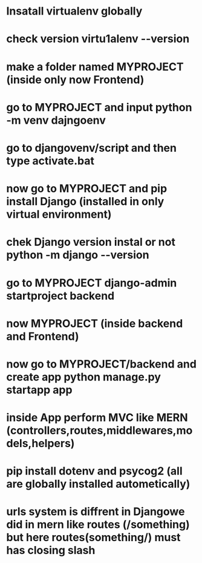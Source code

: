 # Insatall virtualenv globally

# check version virtu1alenv --version

# make a folder named MYPROJECT (inside only now Frontend)

# go to MYPROJECT and input python -m venv dajngoenv

# go to djangovenv/script and then type activate.bat

# now go to MYPROJECT and pip install Django (installed in only virtual environment)

# chek Django version instal or not python -m django --version

# go to MYPROJECT django-admin startproject backend

# now MYPROJECT (inside backend and Frontend)

<!-- # cut djangoenv and put backend/backend -->

# now go to MYPROJECT/backend and create app python manage.py startapp app

# inside App perform MVC like MERN (controllers,routes,middlewares,models,helpers)

# pip install dotenv and psycog2 (all are globally installed autometically)
# urls system is diffrent in Djangowe did in mern like routes (/something) but here routes(something/) must has closing slash
